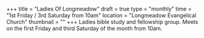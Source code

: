 +++
title = "Ladies Of Longmeadow"
draft = true
type = "monthly"
time = "1st Friday / 3rd Saturday from 10am"
location = "Longmeadow Evangelical Church"
thumbnail = ""
+++
Ladies bible study and fellowship group.
Meets on the first Friday and third Saturday of the month from 10am.


